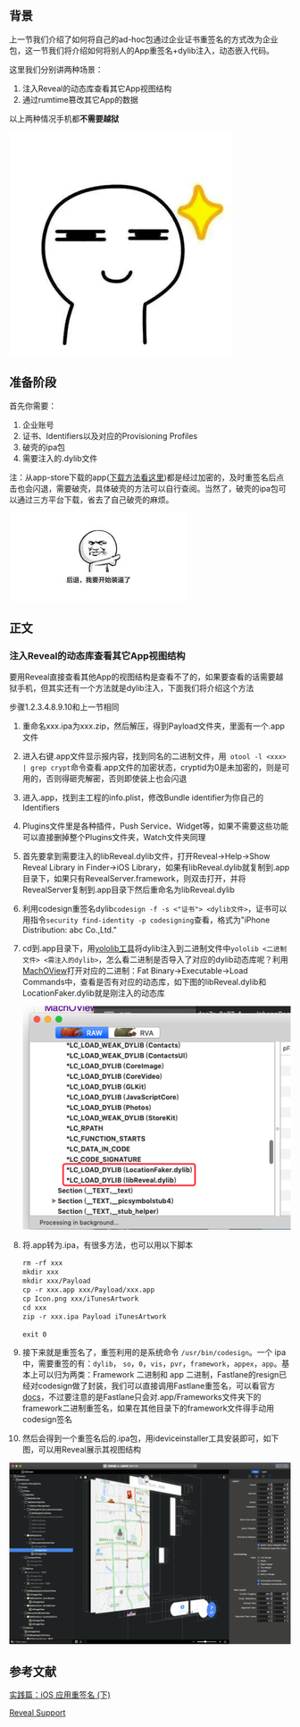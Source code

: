 ## 背景

上一节我们介绍了如何将自己的ad-hoc包通过企业证书重签名的方式改为企业包，这一节我们将介绍如何将别人的App重签名+dylib注入，动态嵌入代码。

这里我们分别讲两种场景：

1. 注入Reveal的动态库查看其它App视图结构
2. 通过rumtime篡改其它App的数据

以上两种情况手机都**不需要越狱**



![应用重签名与代码嵌入](https://github.com/JasonMR7/JasonMR7.github.io/raw/master/assets/images/表情包/盯.jpg)





## 准备阶段

首先你需要：

1. 企业账号
2. 证书、Identifiers以及对应的Provisioning Profiles
3. 破壳的ipa包
4. 需要注入的.dylib文件

注：从app-store下载的app([下载方法看这里](https://www.jianshu.com/p/fdb50d303ad6))都是经过加密的，及时重签名后点击也会闪退，需要破壳，具体破壳的方法可以自行查阅。当然了，破壳的ipa包可以通过三方平台下载，省去了自己破壳的麻烦。

![应用重签名与代码嵌入](https://github.com/JasonMR7/JasonMR7.github.io/raw/master/assets/images/表情包/开始装逼.jpg)





## 正文

### 注入Reveal的动态库查看其它App视图结构

要用Reveal直接查看其他App的视图结构是查看不了的，如果要查看的话需要越狱手机，但其实还有一个方法就是dylib注入，下面我们将介绍这个方法

步骤1.2.3.4.8.9.10和上一节相同

1. 重命名xxx.ipa为xxx.zip，然后解压，得到Payload文件夹，里面有一个.app文件

2. 进入右键.app文件显示报内容，找到同名的二进制文件，用` otool -l <xxx> | grep crypt`命令查看.app文件的加密状态，cryptid为0是未加密的，则是可用的，否则得砸壳解密，否则即使装上也会闪退

3. 进入.app，找到主工程的info.plist，修改Bundle identifier为你自己的Identifiers

4. Plugins文件里是各种插件，Push Service、Widget等，如果不需要这些功能可以直接删掉整个Plugins文件夹，Watch文件夹同理

5. 首先要拿到需要注入的libReveal.dylib文件，打开Reveal->Help->Show Reveal Library in Finder->iOS Library，如果有libReveal.dylib就复制到.app目录下，如果只有RevealServer.framework，则双击打开，并将RevealServer复制到.app目录下然后重命名为libReveal.dylib

6. 利用codesign重签名dylib`codesign -f -s <"证书"> <dylib文件>`，证书可以用指令`security find-identity -p codesigning`查看，格式为"iPhone Distribution: abc Co.,Ltd."

7. cd到.app目录下，用[yololib工具](https://github.com/KJCracks/yololib)将dylib注入到二进制文件中`yololib <二进制文件> <需注入的dylib>`，怎么看二进制是否导入了对应的dylib动态库呢？利用[MachOView](https://sourceforge.net/projects/machoview/)打开对应的二进制：Fat Binary->Executable->Load Commands中，查看是否有对应的动态库，如下图的libReveal.dylib和LocationFaker.dylib就是刚注入的动态库

   ![应用重签名与代码嵌入](https://github.com/JasonMR7/JasonMR7.github.io/raw/master/assets/images/2019-01-17-应用重签名与代码嵌入/动态库嵌入二进制.png)

8. 将.app转为.ipa，有很多方法，也可以用以下脚本

   ```shell
   rm -rf xxx
   mkdir xxx
   mkdir xxx/Payload
   cp -r xxx.app xxx/Payload/xxx.app
   cp Icon.png xxx/iTunesArtwork
   cd xxx
   zip -r xxx.ipa Payload iTunesArtwork
   
   exit 0
   ```

9. 接下来就是重签名了，重签利用的是系统命令 `/usr/bin/codesign`。一个 ipa 中，需要重签的有：`dylib`， `so`，`0`，`vis`，`pvr`，`framework`，`appex`，`app`。基本上可以归为两类：Framework 二进制和 app 二进制，Fastlane的resign已经对codesign做了封装，我们可以直接调用Fastlane重签名，可以看官方[docs](https://docs.fastlane.tools/actions/resign/)，不过要注意的是Fastlane只会对.app/Frameworks文件夹下的framework二进制重签名，如果在其他目录下的framework文件得手动用codesign签名

10. 然后会得到一个重签名后的.ipa包，用ideviceinstaller工具安装即可，如下图，可以用Reveal展示其视图结构



![应用重签名与代码嵌入](https://github.com/JasonMR7/JasonMR7.github.io/raw/master/assets/images/2019-01-17-应用重签名与代码嵌入/Reveal嵌入应用.png)





## 参考文献

[实践篇：iOS 应用重签名 (下)](http://www.iosugar.com/2017/04/17/Practice-articles-iOS-application-re-signature-next/)

[Reveal Support](http://support.revealapp.com/discussions/questions/59651-where-is-librevealdylib-in-20-version)